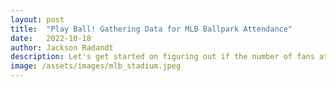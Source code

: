 ```yaml
---
layout: post
title:  "Play Ball! Gathering Data for MLB Ballpark Attendance"
date:   2022-10-18
author: Jackson Radandt
description: Let's get started on figuring out if the number of fans at an MLB game have any effect on how the teams do
image: /assets/images/mlb_stadium.jpeg
---
```


